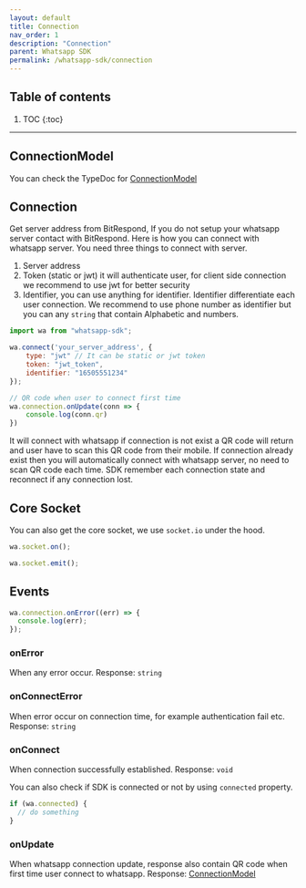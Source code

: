 ```yaml
---
layout: default
title: Connection
nav_order: 1
description: "Connection"
parent: Whatsapp SDK
permalink: /whatsapp-sdk/connection
---
```


## Table of contents

1. TOC
{:toc}

---

## ConnectionModel

You can check the TypeDoc for [ConnectionModel](/typedocs/whatsapp-sdk/classes/models_connection_model.default.html)

## Connection

Get server address from BitRespond, If you do not setup your whatsapp server contact with BitRespond.
Here is how you can connect with whatsapp server. You need three things to connect with server.

1. Server address
1. Token (static or jwt) it will authenticate user, for client side connection we recommend to use jwt for better security
1. Identifier, you can use anything for identifier. Identifier differentiate each user connection. We recommend to use phone number as identifier but
   you can any `string` that contain Alphabetic and numbers.

```js
import wa from "whatsapp-sdk";

wa.connect('your_server_address', {
    type: "jwt" // It can be static or jwt token
    token: "jwt_token",
    identifier: "16505551234"
});

// QR code when user to connect first time
wa.connection.onUpdate(conn => {
    console.log(conn.qr)
})
```

It will connect with whatsapp if connection is not exist a QR code will return and user have to scan this QR code from their mobile. If connection
already exist then you will automatically connect with whatsapp server, no need to scan QR code each time. SDK remember each connection state and
reconnect if any connection lost.

## Core Socket

You can also get the core socket, we use `socket.io` under the hood.

```js
wa.socket.on();

wa.socket.emit();
```

## Events

```js
wa.connection.onError((err) => {
  console.log(err);
});
```

### onError

When any error occur.
Response: `string`

### onConnectError

When error occur on connection time, for example authentication fail etc.
Response: `string`

### onConnect

When connection successfully established.
Response: `void`

You can also check if SDK is connected or not by using `connected` property.

```js
if (wa.connected) {
  // do something
}
```

### onUpdate

When whatsapp connection update, response also contain QR code when first time user connect to whatsapp.
Response: [ConnectionModel](typedocs/whatsapp-sdk/classes/models_connection_model.default.html)
